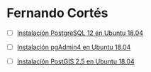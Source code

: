 # Fernando Cortés
- [ ] [Instalación PostgreSQL 12 en Ubuntu 18.04](https://github.com/fcortesz/fcortesz/blob/master/Instalaci%C3%B3n%20PostgreSQL%2012%20en%20Ubuntu%2018.04.md)
- [ ] [Instalación pgAdmin4 en Ubuntu 18.04](https://github.com/fcortesz/fcortesz/blob/master/Instalaci%C3%B3n%20pgAdmin4%20en%20Ubuntu%2018.04.md)
- [ ] [Instalación PostGIS 2.5 en Ubuntu 18.04](https://github.com/fcortesz/fcortesz/blob/master/Instalaci%C3%B3n%20PostGIS%202.5%20en%20Ubuntu%2018.04.md)




